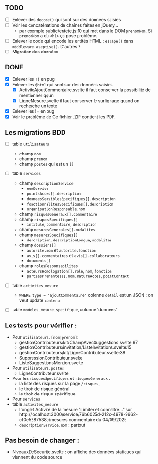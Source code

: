## TODO

- [ ] Enlever des `decode()` qui sont sur des données saisies
- [ ] Voir les concaténations de chaînes faites en jQuery…
  - par exemple public/entete.js:10 qui met dans le DOM `prenomNom`. Si `prenomNom` a du `<h1>` ça pose problème.
- [ ] Enlever le code qui encode les entités HTML : `escape()` dans `middleware.aseptise()`. D'autres ?
- [ ] Migration des données

## DONE

- [x] Enlever les `!{` en pug
- [x] Enlever les `@html` qui sont sur des données saisies
  - [x] ActiviteAjoutCommentaire.svelte il faut conserver la possibilité de mentionner qqun
  - [x] LigneMesure.svelte il faut conserver le surlignage quand on recherche un texte
- [x] Enlever les != en pug
- [x] Voir le problème de Ce fichier .ZIP contient les <span id="nbPdfDisponibles"></span> PDF.

## Les migrations BDD

- [ ] table `utilisateurs`

  - champ `nom`
  - champ `prenom`
  - champ `postes` qui est un `[]`

- [ ] table `services`

  - champ `descriptionService`
    - `nomService`
    - `pointsAcces[].description`
    - `donneesSensiblesSpecifiques[].description`
    - `fonctionnalitesSpecifiques[].description`
    - `organisationResponsable.nom`
  - champ `risquesGeneraux[].commentaire`
  - champ `risquesSpecifiques[]`
    - `intitule`, `commentaire`, `description`
  - champ `mesuresGenerales[].modalites`
  - champ `mesuresSpecifiques[]`
    - `description`, `descriptionLongue`, `modalites`
  - champ `dossiers[]`
    - `autorite.nom` et `autorite.fonction`
    - `avis[].commentaires` et `avis[].collaborateurs`
    - `documents[]`
  - champ `rolesResponsabilites`
    - `acteursHomologation[].role`, `nom`, `fonction`
    - `partiesPrenantes[].nom`, `natureAcces`, `pointContact`

- [ ] table `activites_mesure`

  - `WHERE type = 'ajoutCommentaire'` colonne `detail` est un JSON : on veut update `contenu`

- [ ] table `modeles_mesure_specifique`, colonne 'donnees'

## Les tests pour vérifier :

- Pour `utilisateurs.[nom|prenom]`:
  - gestionContributeurs/kit/ChampAvecSuggestions.svelte:97
  - gestionContributeurs/invitation/ListeInvitations.svelte:15
  - gestionContributeurs/kit/LigneContributeur.svelte:38
  - SuppressionContributeur.svelte
  - ListeSuggestionsMention.svelte
- Pour `utilisateurs.postes`
  - LigneContributeur.svelte
- Pour les `risquesSpecifiques` et `risquesGeneraux` :
  - la liste des risques sur la page `/risques`,
  - le tiroir de risque général
  - le tiroir de risque spécifique
- Pour `services`
- table `activites_mesure`
  - l'onglet Activité de la mesure "Limiter et connaître…" sur http://localhost:3000/service/76b6025d-212c-4978-9662-cf0e5287538c/mesures commentaire du 04/09/2025
  - `descriptionService.nom` : partout

## Pas besoin de changer :

- NiveauxDeSecurite.svelte : on affiche des données statiques qui viennent du code source
